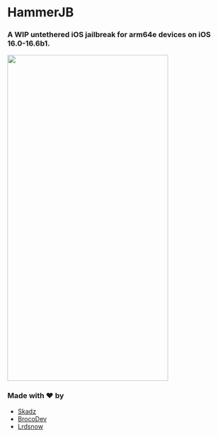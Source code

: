 # HammerJB
### A WIP untethered iOS jailbreak for arm64e devices on iOS 16.0-16.6b1.

<img src="https://hammerjb.skadz.online/src/img/14ProMax_HammerJB_BW.png" width="362.5" height="734">

### Made with :heart: by
 - [Skadz](https://github.com/skadz108)
 - [BrocoDev](https://github.com/Broco8Dev)
 - [Lrdsnow](https://github.com/Lrdsnow)
